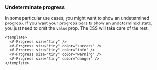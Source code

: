 ### Undeterminate progress

In some particular use cases, you might want to show an undetermined progress.
If you want your progress bars to show an undetermined state,
you just need to omit the `value` prop. The CSS will take care of the rest.

<!--code-->

```vue
<template>
  <V-Progress size="tiny" />
  <V-Progress size="tiny" color="success" />
  <V-Progress size="tiny" color="info" />
  <V-Progress size="tiny" color="warning" />
  <V-Progress size="tiny" color="danger" />
</template>
```

<!--/code-->

<!--example-->

<div class="field">
    <div class="control">
        <V-Progress size="tiny" />
        <V-Progress size="tiny" color="success" />
        <V-Progress size="tiny" color="info" />
        <V-Progress size="tiny" color="warning" />
        <V-Progress size="tiny" color="danger" />
    </div>
</div>

<!--/example-->
